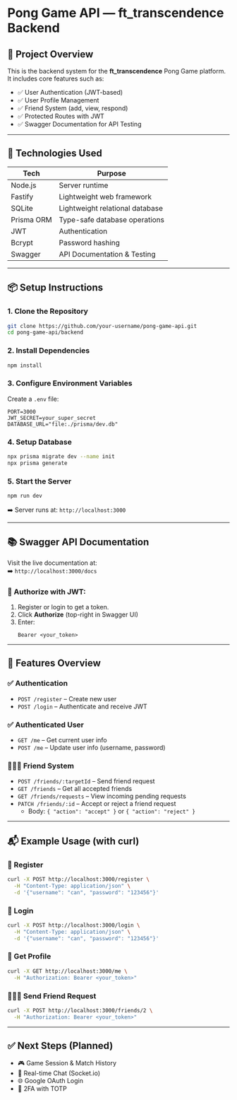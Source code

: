 


# Pong Game API — ft_transcendence Backend

## 🎯 Project Overview

This is the backend system for the **ft_transcendence** Pong Game platform.  
It includes core features such as:

- ✅ User Authentication (JWT-based)
- ✅ User Profile Management
- ✅ Friend System (add, view, respond)
- ✅ Protected Routes with JWT
- ✅ Swagger Documentation for API Testing

---

## 🚀 Technologies Used

| Tech          | Purpose                           |
|---------------|-----------------------------------|
| Node.js       | Server runtime                    |
| Fastify       | Lightweight web framework         |
| SQLite        | Lightweight relational database   |
| Prisma ORM    | Type-safe database operations     |
| JWT           | Authentication                    |
| Bcrypt        | Password hashing                  |
| Swagger       | API Documentation & Testing       |

---

## 📦 Setup Instructions

### 1. Clone the Repository

```bash
git clone https://github.com/your-username/pong-game-api.git
cd pong-game-api/backend
```

### 2. Install Dependencies

```bash
npm install
```

### 3. Configure Environment Variables

Create a `.env` file:

```env
PORT=3000
JWT_SECRET=your_super_secret
DATABASE_URL="file:./prisma/dev.db"
```

### 4. Setup Database

```bash
npx prisma migrate dev --name init
npx prisma generate
```

### 5. Start the Server

```bash
npm run dev
```

➡️ Server runs at: `http://localhost:3000`

---

## 📚 Swagger API Documentation

Visit the live documentation at:  
➡️ `http://localhost:3000/docs`

### 🔑 Authorize with JWT:

1. Register or login to get a token.
2. Click **Authorize** (top-right in Swagger UI)
3. Enter:
   ```
   Bearer <your_token>
   ```

---

## 🔐 Features Overview

### ✅ Authentication

- `POST /register` – Create new user  
- `POST /login` – Authenticate and receive JWT

### ✅ Authenticated User

- `GET /me` – Get current user info  
- `POST /me` – Update user info (username, password)

### 🧑‍🤝‍🧑 Friend System

- `POST /friends/:targetId` – Send friend request  
- `GET /friends` – Get all accepted friends  
- `GET /friends/requests` – View incoming pending requests  
- `PATCH /friends/:id` – Accept or reject a friend request  
  - Body: `{ "action": "accept" }` or `{ "action": "reject" }`

---

## 📬 Example Usage (with curl)

### 🔐 Register

```bash
curl -X POST http://localhost:3000/register \
  -H "Content-Type: application/json" \
  -d '{"username": "can", "password": "123456"}'
```

### 🔐 Login

```bash
curl -X POST http://localhost:3000/login \
  -H "Content-Type: application/json" \
  -d '{"username": "can", "password": "123456"}'
```

### 🧾 Get Profile

```bash
curl -X GET http://localhost:3000/me \
  -H "Authorization: Bearer <your_token>"
```

### 🧑‍🤝‍🧑 Send Friend Request

```bash
curl -X POST http://localhost:3000/friends/2 \
  -H "Authorization: Bearer <your_token>"
```

---

## ✅ Next Steps (Planned)

- 🎮 Game Session & Match History
- 💬 Real-time Chat (Socket.io)
- 🌐 Google OAuth Login
- 🔐 2FA with TOTP
